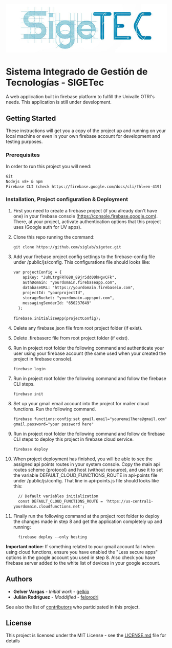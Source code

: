 ![alt text](https://github.com/siglab/sigetec/blob/material/public/img/SIGETEC_Logo.jpg)
# Sistema Integrado de Gestión de Tecnologías - SIGETec

A web application built in firebase platform to fulfill the Univalle OTRI's needs.
This application is still under development.

## Getting Started

These instructions will get you a copy of the project up and running on your local machine or even in your own firebase account for development and testing purposes. 

### Prerequisites 

In order to run this project you will need:

	Git
	Nodejs v8+ & npm
	Firebase CLI (check https://firebase.google.com/docs/cli/?hl=en-419)

### Installation, Project configuration & Deployment

1. First you need to create a firebase project (if you already don't have one) in your firebase console (https://console.firebase.google.com). There, at your project, activate authentication options that this project uses (Google auth for UV apps).

2. Clone this repo running the command:

	```
	git clone https://github.com/siglab/sigetec.git
	```

3. Add your firebase project config settings to the firebase-config file under /public/js/config. This configurations file should looks like:

	```
	var projectConfig = {
	    apiKey: "JuhLtrgFRT688_89jr5dd00kHgvCFk",
	    authDomain: "yourdomain.firebaseapp.com",
	    databaseURL: "https://yourdomain.firebaseio.com",
	    projectId: "yourprojectId",
	    storageBucket: "yourdomain.appspot.com",
	    messagingSenderId: "650237649"
	  };

	firebase.initializeApp(projectConfig);
	```

4. Delete any firebase.json file from root project folder (if exist).

5. Delete .firebaserc file from root project folder (if exist).

6. Run in project root folder the following command and authenticate your user using your firebase account (the same used when your created the project in firebase console).

	```
	firebase login
	```

7. Run in project root folder the following command and follow the firebase CLI steps.

	```
	firebase init
	```

8. Set up your gmail email account into the project for mailer cloud functions. Run the following command.

	```
	firebase functions:config:set gmail.email="youremailhere@gmail.com" gmail.password="your password here"
	```

9. Run in project root folder the following command and follow de firebase CLI steps to deploy this project in firebase cloud service.

	```
	firebase deploy
	```

10. When project deployment has finished, you will be able to see the assigned api points routes in your system console. Copy the main api routes scheme (protocol) and host (without resource), and use it to set the variable DEFAULT_CLOUD_FUNCTIONS_ROUTE in api-points file under /public/js/config. That line in api-points.js file should looks like this:  

	```
	  // Default variables initialization
	  const DEFAULT_CLOUD_FUNCTIONS_ROUTE = 'https://us-central1-yourdomain.cloudfunctions.net';
	```

9. Finally run the following command at the project root folder to deploy the changes made in step 8 and get the application completely up and running:  

	```
	  firebase deploy --only hosting
	```

**Important notice:** If something related to your gmail account fail when using cloud functions, ensure you have enabled the "Less secure apps" options in the google account you used in step 8. Also check you have firebase server added to the white list of devices in your google account.

## Authors

* **Gelver Vargas**    - *Initial work* - [gelkio](https://github.com/gelkio)
* **Julián Rodríguez** - *Moddified*    - [felorodri](https://github.com/felorodri)

See also the list of [contributors](https://github.com/siglab/sigetec/graphs/contributors) who participated in this project.

## License

This project is licensed under the MIT License - see the [LICENSE.md](LICENSE.md) file for details